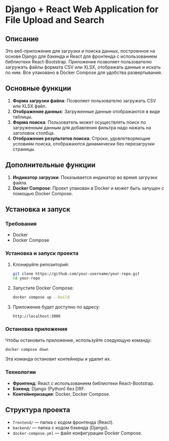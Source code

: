 # Django + React Web Application for File Upload and Search

## Описание

Это веб-приложение для загрузки и поиска данных, построенное на основе Django для бэкенда и React для фронтенда с использованием библиотеки React-Bootstrap. Приложение позволяет пользователю загружать файлы формата CSV или XLSX, отображать данные и искать по ним. Все упаковано в Docker Compose для удобства развертывания.

## Основные функции

1. **Форма загрузки файла**: Позволяет пользователю загружать CSV или XLSX файл.
2. **Отображение данных**: Загруженные данные отображаются в виде таблицы.
3. **Форма поиска**: Пользователь может осуществлять поиск по загруженным данным для добавления фильтра надо нажать на заголовок столбца.
4. **Отображение результатов поиска**: Строки, удовлетворяющие условиям поиска, отображаются динамически без перезагрузки страницы.

## Дополнительные функции

1. **Индикатор загрузки**: Показывается индикатор во время загрузки файла.
2. **Docker Compose**: Проект упакован в Docker и может быть запущен с помощью Docker Compose.

## Установка и запуск

### Требования

- Docker
- Docker Compose

### Установка и запуск проекта

1. Клонируйте репозиторий:

   ```bash
   git clone https://github.com/your-username/your-repo.git
   cd your-repo
   ```

2. Запустите Docker Compose:

   ```bash
   docker compose up --build
   ```

3. Приложение будет доступно по адресу:

   ```
   http://localhost:3000
   ```

### Остановка приложения

Чтобы остановить приложение, используйте следующую команду:

   ```bash
   docker compose down
   ```

Эта команда остановит контейнеры и удалит их.

### Технологии

- **Фронтенд**: React с использованием библиотеки React-Bootstrap.
- **Бэкенд**: Django (Python) без DRF.
- **Контейнеризация**: Docker, Docker Compose.

## Структура проекта

- `frontend/` — папка с кодом фронтенда (React).
- `backend/` — папка с кодом бэкенда (Django).
- `docker-compose.yml` — файл конфигурации Docker Compose.
